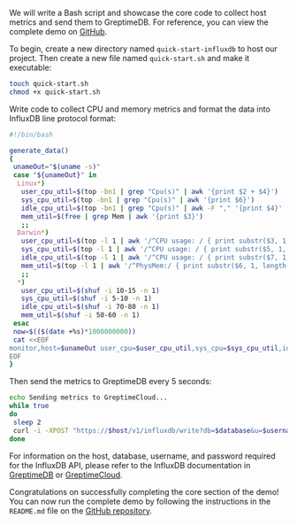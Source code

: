 We will write a Bash script and showcase the core code to collect host metrics and send them to GreptimeDB. For reference, you can view the complete demo on [GitHub](https://github.com/GreptimeCloudStarters/quick-start-influxdb-line-protocol).

To begin, create a new directory named `quick-start-influxdb` to host our project. Then create a new file named `quick-start.sh` and make it executable:

```bash
touch quick-start.sh
chmod +x quick-start.sh
```

Write code to collect CPU and memory metrics and format the data into InfluxDB line protocol format:

```bash
#!/bin/bash

generate_data()
{
 unameOut="$(uname -s)"
 case "${unameOut}" in
  Linux*)
   user_cpu_util=$(top -bn1 | grep "Cpu(s)" | awk '{print $2 + $4}')
   sys_cpu_util=$(top -bn1 | grep "Cpu(s)" | awk '{print $6}')
   idle_cpu_util=$(top -bn1 | grep "Cpu(s)" | awk -F "," '{print $4}' | awk -F " " '{print $1}')
   mem_util=$(free | grep Mem | awk '{print $3}')
   ;;
  Darwin*)
   user_cpu_util=$(top -l 1 | awk '/^CPU usage: / { print substr($3, 1, length($3)-1) }')
   sys_cpu_util=$(top -l 1 | awk '/^CPU usage: / { print substr($5, 1, length($5)-1) }')
   idle_cpu_util=$(top -l 1 | awk '/^CPU usage: / { print substr($7, 1, length($7)-1) }')
   mem_util=$(top -l 1 | awk '/^PhysMem:/ { print substr($6, 1, length($6)-1) }')
   ;;
  *)
   user_cpu_util=$(shuf -i 10-15 -n 1)
   sys_cpu_util=$(shuf -i 5-10 -n 1)
   idle_cpu_util=$(shuf -i 70-80 -n 1)
   mem_util=$(shuf -i 50-60 -n 1)
 esac
 now=$(($(date +%s)*1000000000))
 cat <<EOF
monitor,host=$unameOut user_cpu=$user_cpu_util,sys_cpu=$sys_cpu_util,idle_cpu=$idle_cpu_util,memory=$mem_util $now
EOF
}
```

Then send the metrics to GreptimeDB every 5 seconds:

```sh
echo Sending metrics to GreptimeCloud...
while true
do
 sleep 2
 curl -i -XPOST "https://$host/v1/influxdb/write?db=$database&u=$username&p=$password" --data-binary "$(generate_data)"
done
```

For information on the host, database, username, and password required for the InfluxDB API, please refer to the InfluxDB documentation in [GreptimeDB](/en/v0.4/user-guide/clients/influxdb-line.md) or [GreptimeCloud](/en/v0.4/greptimecloud/integrations/influxdb.md).

Congratulations on successfully completing the core section of the demo! You can now run the complete demo by following the instructions in the `README.md` file on the [GitHub repository](https://github.com/GreptimeCloudStarters/quick-start-influxdb-line-protocol).
